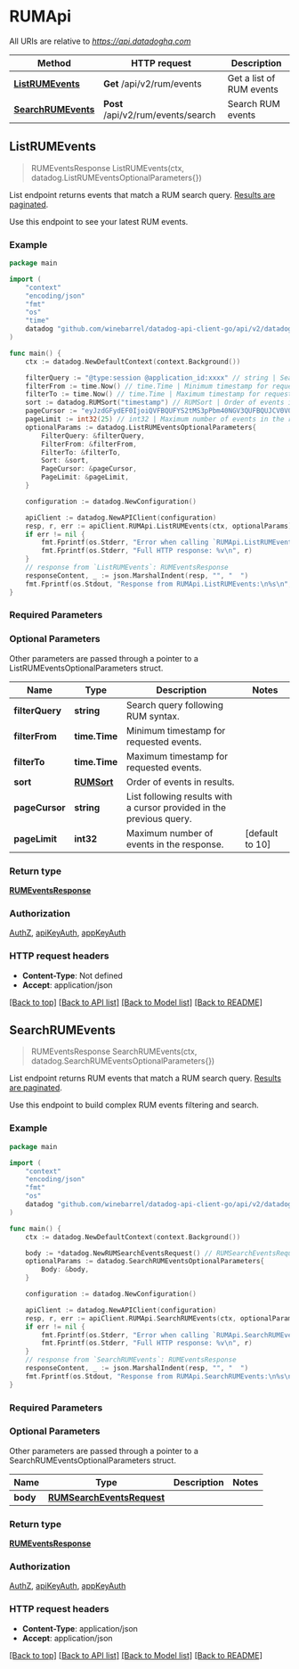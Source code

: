 # RUMApi

All URIs are relative to *https://api.datadoghq.com*

| Method                                           | HTTP request                       | Description              |
| ------------------------------------------------ | ---------------------------------- | ------------------------ |
| [**ListRUMEvents**](RUMApi.md#ListRUMEvents)     | **Get** /api/v2/rum/events         | Get a list of RUM events |
| [**SearchRUMEvents**](RUMApi.md#SearchRUMEvents) | **Post** /api/v2/rum/events/search | Search RUM events        |

## ListRUMEvents

> RUMEventsResponse ListRUMEvents(ctx, datadog.ListRUMEventsOptionalParameters{})

List endpoint returns events that match a RUM search query.
[Results are paginated][1].

Use this endpoint to see your latest RUM events.

[1]: https://docs.datadoghq.com/logs/guide/collect-multiple-logs-with-pagination

### Example

```go
package main

import (
    "context"
    "encoding/json"
    "fmt"
    "os"
    "time"
    datadog "github.com/winebarrel/datadog-api-client-go/api/v2/datadog"
)

func main() {
    ctx := datadog.NewDefaultContext(context.Background())

    filterQuery := "@type:session @application_id:xxxx" // string | Search query following RUM syntax. (optional)
    filterFrom := time.Now() // time.Time | Minimum timestamp for requested events. (optional)
    filterTo := time.Now() // time.Time | Maximum timestamp for requested events. (optional)
    sort := datadog.RUMSort("timestamp") // RUMSort | Order of events in results. (optional)
    pageCursor := "eyJzdGFydEF0IjoiQVFBQUFYS2tMS3pPbm40NGV3QUFBQUJCV0V0clRFdDZVbG8zY3pCRmNsbHJiVmxDWlEifQ==" // string | List following results with a cursor provided in the previous query. (optional)
    pageLimit := int32(25) // int32 | Maximum number of events in the response. (optional) (default to 10)
    optionalParams := datadog.ListRUMEventsOptionalParameters{
        FilterQuery: &filterQuery,
        FilterFrom: &filterFrom,
        FilterTo: &filterTo,
        Sort: &sort,
        PageCursor: &pageCursor,
        PageLimit: &pageLimit,
    }

    configuration := datadog.NewConfiguration()

    apiClient := datadog.NewAPIClient(configuration)
    resp, r, err := apiClient.RUMApi.ListRUMEvents(ctx, optionalParams)
    if err != nil {
        fmt.Fprintf(os.Stderr, "Error when calling `RUMApi.ListRUMEvents`: %v\n", err)
        fmt.Fprintf(os.Stderr, "Full HTTP response: %v\n", r)
    }
    // response from `ListRUMEvents`: RUMEventsResponse
    responseContent, _ := json.MarshalIndent(resp, "", "  ")
    fmt.Fprintf(os.Stdout, "Response from RUMApi.ListRUMEvents:\n%s\n", responseContent)
}
```

### Required Parameters

### Optional Parameters

Other parameters are passed through a pointer to a ListRUMEventsOptionalParameters struct.

| Name            | Type                      | Description                                                          | Notes           |
| --------------- | ------------------------- | -------------------------------------------------------------------- | --------------- |
| **filterQuery** | **string**                | Search query following RUM syntax.                                   |
| **filterFrom**  | **time.Time**             | Minimum timestamp for requested events.                              |
| **filterTo**    | **time.Time**             | Maximum timestamp for requested events.                              |
| **sort**        | [**RUMSort**](RUMSort.md) | Order of events in results.                                          |
| **pageCursor**  | **string**                | List following results with a cursor provided in the previous query. |
| **pageLimit**   | **int32**                 | Maximum number of events in the response.                            | [default to 10] |

### Return type

[**RUMEventsResponse**](RUMEventsResponse.md)

### Authorization

[AuthZ](../README.md#AuthZ), [apiKeyAuth](../README.md#apiKeyAuth), [appKeyAuth](../README.md#appKeyAuth)

### HTTP request headers

- **Content-Type**: Not defined
- **Accept**: application/json

[[Back to top]](#) [[Back to API list]](../README.md#documentation-for-api-endpoints)
[[Back to Model list]](../README.md#documentation-for-models)
[[Back to README]](../README.md)

## SearchRUMEvents

> RUMEventsResponse SearchRUMEvents(ctx, datadog.SearchRUMEventsOptionalParameters{})

List endpoint returns RUM events that match a RUM search query.
[Results are paginated][1].

Use this endpoint to build complex RUM events filtering and search.

[1]: https://docs.datadoghq.com/logs/guide/collect-multiple-logs-with-pagination

### Example

```go
package main

import (
    "context"
    "encoding/json"
    "fmt"
    "os"
    datadog "github.com/winebarrel/datadog-api-client-go/api/v2/datadog"
)

func main() {
    ctx := datadog.NewDefaultContext(context.Background())

    body := *datadog.NewRUMSearchEventsRequest() // RUMSearchEventsRequest |  (optional)
    optionalParams := datadog.SearchRUMEventsOptionalParameters{
        Body: &body,
    }

    configuration := datadog.NewConfiguration()

    apiClient := datadog.NewAPIClient(configuration)
    resp, r, err := apiClient.RUMApi.SearchRUMEvents(ctx, optionalParams)
    if err != nil {
        fmt.Fprintf(os.Stderr, "Error when calling `RUMApi.SearchRUMEvents`: %v\n", err)
        fmt.Fprintf(os.Stderr, "Full HTTP response: %v\n", r)
    }
    // response from `SearchRUMEvents`: RUMEventsResponse
    responseContent, _ := json.MarshalIndent(resp, "", "  ")
    fmt.Fprintf(os.Stdout, "Response from RUMApi.SearchRUMEvents:\n%s\n", responseContent)
}
```

### Required Parameters

### Optional Parameters

Other parameters are passed through a pointer to a SearchRUMEventsOptionalParameters struct.

| Name     | Type                                                    | Description | Notes |
| -------- | ------------------------------------------------------- | ----------- | ----- |
| **body** | [**RUMSearchEventsRequest**](RUMSearchEventsRequest.md) |             |

### Return type

[**RUMEventsResponse**](RUMEventsResponse.md)

### Authorization

[AuthZ](../README.md#AuthZ), [apiKeyAuth](../README.md#apiKeyAuth), [appKeyAuth](../README.md#appKeyAuth)

### HTTP request headers

- **Content-Type**: application/json
- **Accept**: application/json

[[Back to top]](#) [[Back to API list]](../README.md#documentation-for-api-endpoints)
[[Back to Model list]](../README.md#documentation-for-models)
[[Back to README]](../README.md)
